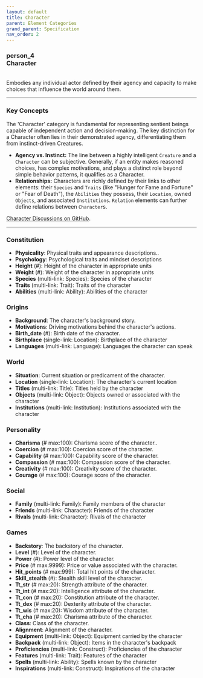 ```yaml
---
layout: default
title: Character
parent: Element Categories
grand_parent: Specification
nav_order: 2
---
```


<h3><span class="material-symbols-outlined">person_4</span><br>Character</h3>
<br>
Embodies any individual actor defined by their agency and capacity to make choices that influence the world around them.  

---
### Key Concepts

The 'Character' category is fundamental for representing sentient beings capable of independent action and decision-making. The key distinction for a Character often lies in their demonstrated agency, differentiating them from instinct-driven Creatures. 
   
*   **Agency vs. Instinct:** The line between a highly intelligent `Creature` and a `Character` can be subjective. Generally, if an entity makes reasoned choices, has complex motivations, and plays a distinct role beyond simple behavior patterns, it qualifies as a Character.
*   **Relationships:** Characters are richly defined by their links to other elements: their `Species` and `Traits` (like "Hunger for Fame and Fortune" or "Fear of Death"), the `Abilities` they possess, their `Location`, owned `Objects`, and associated `Institutions`. `Relation` elements can further define relations between `Character`s.

[Character Discussions on GitHub](https://github.com/OnlyWorlds/OnlyWorlds/discussions/categories/Character).

---
### Constitution
- **Physicality**: Physical traits and appearance descriptions..
- **Psychology**: Psychological traits and mindset descriptions
- **Height** (#): Height of the character in appropriate units
- **Weight** (#): Weight of the character in appropriate units
- **Species** (multi-link: Species): Species of the character
- **Traits** (multi-link: Trait): Traits of the character
- **Abilities** (multi-link: Ability): Abilities of the character

### Origins
- **Background**: The character's background story.
- **Motivations**: Driving motivations behind the character's actions.
- **Birth_date** (#): Birth date of the character.
- **Birthplace** (single-link: Location): Birthplace of the character
- **Languages** (multi-link: Language): Languages the character can speak

### World
- **Situation**: Current situation or predicament of the character.
- **Location** (single-link: Location): The character's current location
- **Titles** (multi-link: Title): Titles held by the character
- **Objects** (multi-link: Object): Objects owned or associated with the character
- **Institutions** (multi-link: Institution): Institutions associated with the character

### Personality
- **Charisma** (# max:100): Charisma score of the character..
- **Coercion** (# max:100): Coercion score of the character.
- **Capability** (# max:100): Capability score of the character.
- **Compassion** (# max:100): Compassion score of the character.
- **Creativity** (# max:100): Creativity score of the character.
- **Courage** (# max:100): Courage score of the character.

### Social
- **Family** (multi-link: Family): Family members of the character
- **Friends** (multi-link: Character): Friends of the character
- **Rivals** (multi-link: Character): Rivals of the character

### Games
- **Backstory**: The backstory of the character.
- **Level** (#): Level of the character.
- **Power** (#): Power level of the character.
- **Price** (# max:9999): Price or value associated with the character.
- **Hit_points** (# max:999): Total hit points of the character.
- **Skill_stealth** (#): Stealth skill level of the character.
- **Tt_str** (# max:20): Strength attribute of the character.
- **Tt_int** (# max:20): Intelligence attribute of the character.
- **Tt_con** (# max:20): Constitution attribute of the character.
- **Tt_dex** (# max:20): Dexterity attribute of the character.
- **Tt_wis** (# max:20): Wisdom attribute of the character.
- **Tt_cha** (# max:20): Charisma attribute of the character.
- **Class**: Class of the character.
- **Alignment**: Alignment of the character.
- **Equipment** (multi-link: Object): Equipment carried by the character
- **Backpack** (multi-link: Object): Items in the character's backpack
- **Proficiencies** (multi-link: Construct): Proficiencies of the character
- **Features** (multi-link: Trait): Features of the character
- **Spells** (multi-link: Ability): Spells known by the character
- **Inspirations** (multi-link: Construct): Inspirations of the character


